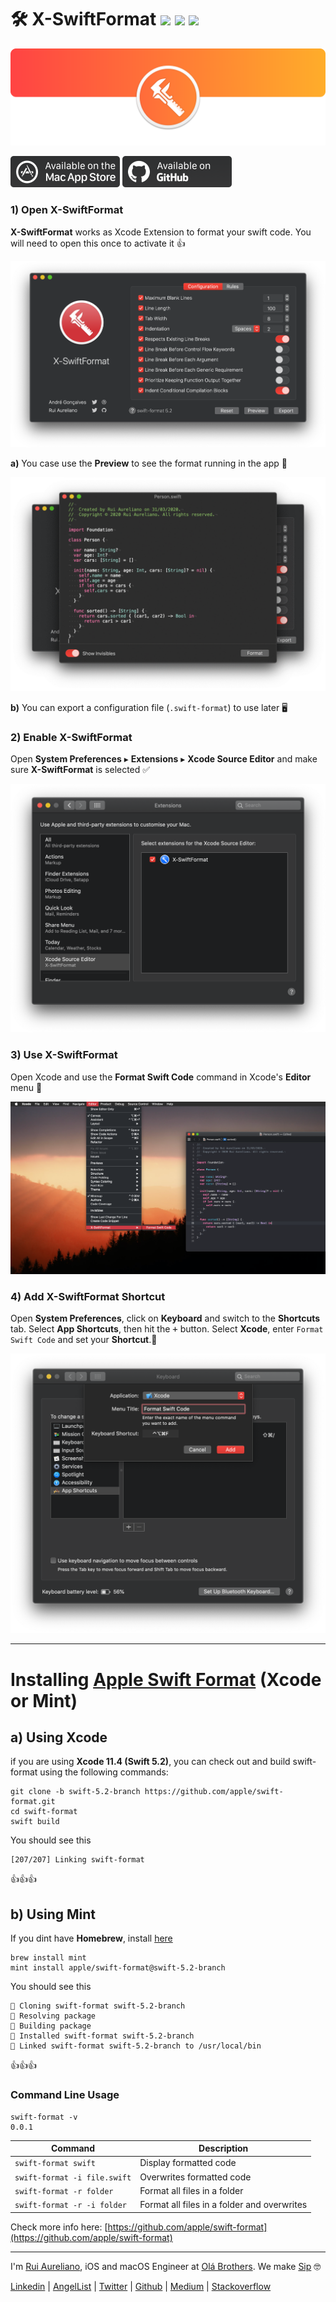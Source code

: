 # 🛠 X-SwiftFormat [![](https://img.shields.io/badge/license-MIT-eb3d33.svg)](https://raw.githubusercontent.com/ruiaureliano/X-SwiftFormat/master/LICENSE) [![](https://img.shields.io/badge/swift-5.2-eb3d33.svg)](https://swift.org/blog/swift-5-2-released/) [![](https://img.shields.io/badge/docs-1.0-eb3d33.svg)](./DOCS.md)

![](./assets/readme/xsf_header.png)

<a href="https://apps.apple.com/app/x-swiftformat/id1509655496?ls=1"><img src="./assets/readme/xsf_available_mas.png" alt="" width="175" height="50"></a>
<a href="https://github.com/ruiaureliano/X-SwiftFormat/releases/download/1.0.1/x-swiftformat_1.0.1_.2000501.zip"><img src="./assets/readme/xsf_available_github.png" alt="" width="175" height="50"></a>

### 1) Open X-SwiftFormat

**X-SwiftFormat** works as Xcode Extension to format your swift code. You will need to open this once to activate it 👍

![](./assets/readme/xsf_running.png)

**a)** You case use the **Preview** to see the format running in the app 🦾

![](./assets/readme/xsf_format.gif)

**b)** You can export a configuration file (`.swift-format`) to use later 🖥

### 2) Enable X-SwiftFormat

Open **System Preferences** ▸ **Extensions** ▸ **Xcode Source Editor** and make sure **X-SwiftFormat** is selected ✅

![](./assets/readme/xsf_extensions.png)

### 3) Use X-SwiftFormat

Open Xcode and use the **Format Swift Code** command in Xcode's **Editor** menu 🚀

![](./assets/readme/xsf_usage.png)

### 4) Add X-SwiftFormat Shortcut

Open **System Preferences**, click on **Keyboard** and switch to the **Shortcuts** tab. Select **App Shortcuts**, then hit the <kbd>+</kbd> button. Select **Xcode**, enter `Format Swift Code` and set your **Shortcut**.👏

![](./assets/readme/xsf_shortcuts.png)

---

# Installing [Apple Swift Format](https://github.com/apple/swift-format) (Xcode or Mint)

## a) Using Xcode
if you are using **Xcode 11.4 (Swift 5.2)**, you can check out and build swift-format using the following commands:

```
git clone -b swift-5.2-branch https://github.com/apple/swift-format.git
cd swift-format
swift build
```
You should see this
```
[207/207] Linking swift-format
```
👍👍👍

## b) Using Mint 

If you dint have **Homebrew**, install [here](https://brew.sh)

```
brew install mint
mint install apple/swift-format@swift-5.2-branch
```
You should see this
```
🌱 Cloning swift-format swift-5.2-branch
🌱 Resolving package
🌱 Building package
🌱 Installed swift-format swift-5.2-branch
🌱 Linked swift-format swift-5.2-branch to /usr/local/bin
```
👍👍👍

### Command Line Usage

```
swift-format -v
0.0.1
```

|Command | Description |
|-|-|
|`swift-format swift`|Display formatted code|
|`swift-format -i file.swift`|Overwrites formatted code|
|`swift-format -r folder`|Format all files in a folder|
|`swift-format -r -i folder`|Format all files in a folder and overwrites|

Check more info here: [https://github.com/apple/swift-format](https://github.com/apple/swift-format)

---

I'm [Rui Aureliano](http://ruiaureliano.com), iOS and macOS Engineer at [Olá Brothers](https://theolabrothers.com). We make [Sip](https://sipapp.io) 🤓

[Linkedin](https://www.linkedin.com/in/ruiaureliano) | [AngelList](https://angel.co/ruiaureliano) | [Twitter](https://twitter.com/ruiaureliano) | [Github](https://github.com/ruiaureliano) | [Medium](https://medium.com/@ruiaureliano) | [Stackoverflow](https://stackoverflow.com/users/881095/ruiaureliano)
